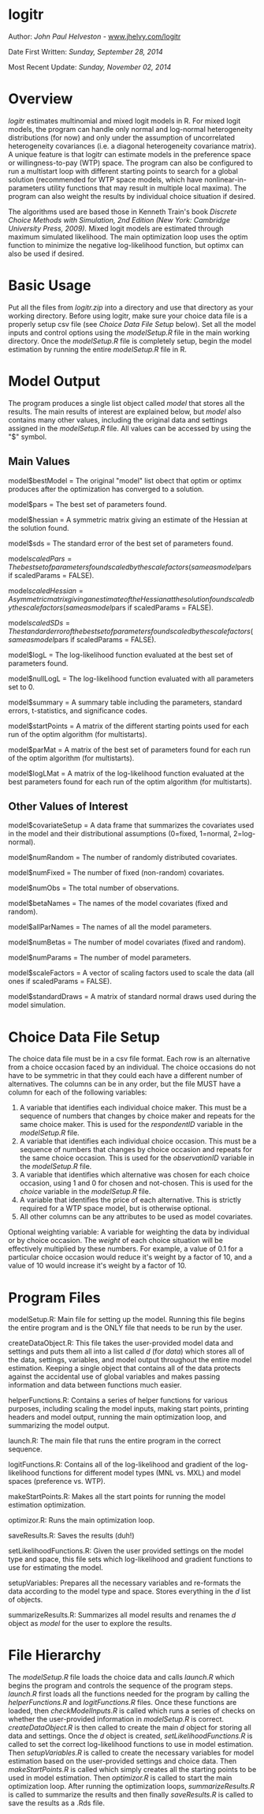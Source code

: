 logitr
======

Author: *John Paul Helveston* - www.jhelvy.com/logitr

Date First Written: *Sunday, September 28, 2014*

Most Recent Update: *Sunday, November 02, 2014*

Overview
========
*logitr* estimates multinomial and mixed logit models in R. For mixed logit models, the program can handle only normal and log-normal heterogeneity distributions (for now) and only under the assumption of uncorrelated heterogeneity covariances (i.e. a diagonal heterogeneity covariance matrix). A unique feature is that logitr can estimate models in the preference
space or willingness-to-pay (WTP) space. The program can also be configured to run a multistart loop with different starting points to search for a global solution (recommended for WTP space models, which have nonlinear-in-parameters utility functions that may result in multiple local maxima). The program can also weight the results by individual choice situation if desired.

The algorithms used are based those in Kenneth Train's book *Discrete Choice Methods with Simulation, 2nd Edition (New York: Cambridge University Press, 2009).* Mixed logit models are estimated through maximum simulated likelihood. The main optimization loop uses the optim function to minimize the negative log-likelihood function, but optimx can also be used if desired.

Basic Usage
===========
Put all the files from *logitr.zip* into a directory and use that directory as your working directory. Before using logitr, make sure your choice data file is a properly setup csv file (see *Choice Data File Setup* below). Set all the model inputs and control options using the *modelSetup.R* file in the main working directory. Once the *modelSetup.R* file is completely setup, begin the model estimation by running the entire *modelSetup.R* file in R.

Model Output
============

The program produces a single list object called *model* that stores all the results. The main results of interest are explained below, but *model* also contains many other values, including the original data and settings assigned in the *modelSetup.R* file. All values can be accessed by using the "$" symbol.

Main Values
-----------

model$bestModel     = The original "model" list obect that optim or optimx produces after the optimization has converged to a solution.
                      
model$pars          = The best set of parameters found.

model$hessian       = A symmetric matrix giving an estimate of the Hessian at the solution found.
                      
model$sds           = The standard error of the best set of parameters found.

model$scaledPars    = The best set of parameters found scaled by the scale factors (same as model$pars if scaledParams = FALSE).
                      
model$scaledHessian = A symmetric matrix giving an estimate of the Hessian at the solution found scaled by the scale factors (same as model$pars if scaledParams = FALSE).
                      
model$scaledSDs     = The standard error of the best set of parameters found scaled by the scale factors (same as model$pars if scaledParams = FALSE).
                      
model$logL          = The log-likelihood function evaluated at the best set of parameters found.
                      
model$nullLogL      = The log-likelihood function evaluated with all parameters set to 0.
                      
model$summary       = A summary table including the parameters, standard errors, t-statistics, and significance codes.
                      
model$startPoints   = A matrix of the different starting points used for each run of the optim algorithm (for multistarts).
                      
model$parMat        = A matrix of the best set of parameters found for each run of the optim algorithm (for multistarts).
                      
model$logLMat       = A matrix of the log-likelihood function evaluated at the best parameters found for each run of the optim algorithm (for multistarts).

Other Values of Interest
------------------------

model$covariateSetup = A data frame that summarizes the covariates used in the model and their distributional assumptions (0=fixed, 1=normal, 2=log-normal).
                       
model$numRandom      = The number of randomly distributed covariates.

model$numFixed       = The number of fixed (non-random) covariates.

model$numObs         = The total number of observations.

model$betaNames      = The names of the model covariates (fixed and random).

model$allParNames    = The names of all the model parameters.

model$numBetas       = The number of model covariates (fixed and random).

model$numParams      = The number of model parameters.

model$scaleFactors   = A vector of scaling factors used to scale the data (all ones if scaledParams = FALSE).

model$standardDraws  = A matrix of standard normal draws used during the model simulation.

Choice Data File Setup
======================
The choice data file must be in a csv file format. Each row is an alternative from a choice occasion faced by an individual. The choice occasions do not have to be symmetric in that they could each have a different number of alternatives. The columns can be in any order, but the file MUST have a column for each of the following variables:

1. A variable that identifies each individual choice maker. This must be a sequence of numbers that changes by choice maker and repeats for the same choice maker. This is used for the *respondentID* variable in the *modelSetup.R* file.
2. A variable that identifies each individual choice occasion. This must be a sequence of numbers that changes by choice occasion and repeats for the same choice occasion. This is used for the *observationID* variable in the *modelSetup.R* file.
3. A variable that identifies which alternative was chosen for each choice occasion, using 1 and 0 for chosen and not-chosen. This is used for the *choice* variable in the *modelSetup.R* file.
4. A variable that identifies the price of each alternative. This is strictly required for a WTP space model, but is otherwise optional.
5. All other columns can be any attributes to be used as model covariates.

Optional weighting variable:
A variable for weighting the data by individual or by choice occasion. The *weight* of each choice situation will be effectively multiplied by these numbers. For example, a value of 0.1 for a particular choice occasion would reduce it's weight by a factor of 10, and a value of 10 would increase it's weight by a factor of 10.

Program Files
=============

modelSetup.R:
Main file for setting up the model. Running this file begins the entire program and is the ONLY file that needs to be run by the user.

createDataObject.R: 
This file takes the user-provided model data and settings and puts them all into a list called *d* (for *data*) which stores all of the data, settings, variables, and model output throughout the entire model estimation. Keeping a single object that contains all of the data protects against the accidental use of global variables and makes passing information and data between functions much easier.

helperFunctions.R: 
Contains a series of helper functions for various purposes, including scaling the model inputs, making start points, printing headers and model output, running the main optimization loop, and summarizing the model output.

launch.R:
The main file that runs the entire program in the correct sequence.

logitFunctions.R:
Contains all of the log-likelihood and gradient of the log-likelihood functions for different model types (MNL vs. MXL) and model spaces (preference vs. WTP).

makeStartPoints.R:
Makes all the start points for running the model estimation optimization.

optimizor.R:
Runs the main optimization loop.

saveResults.R:
Saves the results (duh!)

setLikelihoodFunctions.R:
Given the user provided settings on the model type and space, this file sets which log-likelihood and gradient functions to use for estimating the model.

setupVariables:
Prepares all the necessary variables and re-formats the data according to the model type and space. Stores everything in the *d* list of objects.

summarizeResults.R:
Summarizes all model results and renames the *d* object as *model* for the user to explore the results.

File Hierarchy
==============

The *modelSetup.R* file loads the choice data and calls *launch.R* which begins the program and controls the sequence of the program steps. *launch.R* first loads all the functions needed for the program by calling the *helperFunctions.R* and *logitFunctions.R* files. Once these functions are loaded, then *checkModelInputs.R* is called which runs a series of checks on whether the user-provided information in *modelSetup.R* is correct. *createDataObject.R* is then called to create the main *d* object for storing all data and settings. Once the *d* object is created, *setLikelihoodFunctions.R* is called to set the correct log-likelihood functions to use in model estimation. Then *setupVariables.R* is called to create the necessary variables for model estimation based on the user-provided settings and choice data. Then *makeStartPoints.R* is called which simply creates all the starting points to be used in model estimation. Then *optimizor.R* is called to start the main optimization loop. After running the optimization loops, *summarizeResults.R* is called to summarize the results and then finally *saveResults.R* is called to save the results as a .Rds file.
